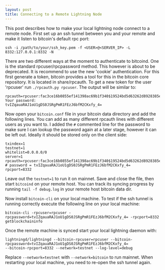 ```yaml
---
layout: post
title: Connecting to a Remote Lightning Node
---
```


This post describes how to make your local lightning node connect to a remote node. 
First set up an ssh tunnel between you and your remote and make it listen to bitcoin's 
default rpc port: 

    ssh -i /path/to/your/ssh_key.pem -f <USER>@<SERVER_IP> -L 8332:127.0.0.1:8332 -N

There are two different ways at the moment to authenticate to bitcoind. One is the standard
rpcuser/rpcpassword method. This however is about to be deprecated. It is recommend to use the
new 'cookie' authentication. For this first generate a token, bitcoin provides a tool for this 
in the bitcoin core repository. It is located in share/rpcauth. To get a new token for the user
'rpcuser' run `./rpcauth.py rpcuser`. The output will be similar to:

    rpcauth=rpcuser:fac3ce16b0855ef141398ac69b1f340$19524bd5d63262d8928385e5d8a694e3d0ec98046b540a1faa7d016c3622d8d3                                                                                                                                                                                     
    Your password:                                                                                                                                                                                                                                                                                       
    tvIZqauaRAJ1oU1gDS0JSRgPmR1FEzJ6bfM2CKxfy_4=

Now open your `bitcoin.conf` file in your bitcoin data directory and add the following lines. 
You can add as many different rpcauth lines with different users as you want to. I added the
`#` commented line for the password to make sure I can lookup the password again at a later stage,
however it can be left out. Ideally it should be stored only on the client side:

    txindex=1                                                                                                                                                                                                                                                                                            
    testnet=1                                                                                                                                                                                                                                                                                            
    whitelist=0.0.0.0/0                                                                                                                                                                                                                                                                                  
    server=1                                                                                                                                                                                                                                                                                             
    rpcauth=rpcuser:fac3ce16b0855ef141398ac69b1f340$19524bd5d63262d8928385e5d8a694e3d0ec98046b540a1faa7d016c3622d8d3                                                                                                                                                                                                                                                                                 
    # password = tvIZqauaRAJ1oU1gDS0JSRgPmR1FEzJ6bfM2CKxfy_4=
    rpcport=8332 
    
    
Leave out the `testnet=1` to run it on mainnet. Save and close the file, then start `bitcoind` on your remote host. 
You can track its syncing progress by running `tail -f debug.log` in your remote host bitcoin data dir. 

Now install `bitcoin-cli` on your local machine. To test if the ssh tunnel is running correctly execute the following 
line on your local machine:

    bitcoin-cli -rpcuser=rpcuser -rpcpassword=tvIZqauaRAJ1oU1gDS0JSRgPmR1FEzJ6bfM2CKxfy_4= -rpcport=8332 getblockchaininfo

Once the remote machine is synced start your local lightning daemon with:

    lightningd/lightningd --bitcoin-rpcuser=rpcuser --bitcoin-rpcpassword=tvIZqauaRAJ1oU1gDS0JSRgPmR1FEzJ6bfM2CKxfy_4=
    --bitcoin-rpcport=8332 --network=testnet --log-level=debug

Replace `--network=testnet` with `--network=bitcoin` to run mainnet.  When restarting your local machine, 
you need to re-open the ssh tunnel again.
